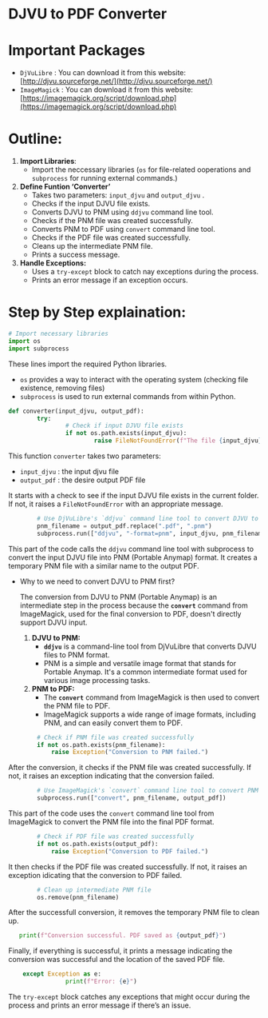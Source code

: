# DJVU to PDF Converter

# Important Packages

- `DjVuLibre` : You can download it from this website: [http://djvu.sourceforge.net/](http://djvu.sourceforge.net/)
- `ImageMagick` : You can download it from this website: [https://imagemagick.org/script/download.php](https://imagemagick.org/script/download.php)

# Outline:

1. **Import Libraries**:
    - Import the neccessary libraries (`os`  for file-related ooperations and `subprocess`  for running external commands.)
2. **Define Funtion ‘Converter’**
    - Takes two parameters:  `input_djvu`  and `output_djvu` .
    - Checks if the input DJVU file exists.
    - Converts DJVU to PNM using `ddjvu`  command line tool.
    - Checks if the PNM file was created successfully.
    - Converts PNM to PDF using `convert`  command line tool.
    - Checks if the PDF file was created successfully.
    - Cleans up the intermediate PNM file.
    - Prints a success message.
3. **Handle Exceptions:**
    - Uses a `try-except`  block to catch nay exceptions during the process.
    - Prints an error message if an exception occurs.

# Step by Step explaination:

```python
# Import necessary libraries
import os
import subprocess
```

These lines import the required Python libraries. 

- `os`  provides a way to interact with the operating system (checking file existence, removing files)
- `subprocess` is used to run external commands from within Python.

```python
def converter(input_djvu, output_pdf):
		try:
				# Check if input DJVU file exists
				if not os.path.exists(input_djvu):
						raise FileNotFoundError(f"The file {input_djvu} does not exists.")
```

This function `converter`  takes two parameters:

- `input_djvu` : the input djvu file
- `output_pdf` : the desire output PDF file

It starts with a check to see if the input DJVU file exists in the current folder. If not, it raises a `FileNotFoundError`  with an appropriate message.

```python
  		# Use DjVuLibre's `ddjvu` command line tool to convert DJVU to PNM format
        pnm_filename = output_pdf.replace(".pdf", ".pnm")
        subprocess.run(["ddjvu", "-format=pnm", input_djvu, pnm_filename])
```

This part of the code calls the `ddjvu`  command line tool with subprocess to convert the input DJVU file into PNM (Portable Anymap) format. It creates a temporary PNM file with a similar name to the output PDF.

- Why to we need to convert DJVU to PNM first?
    
    The conversion from DJVU to PNM (Portable Anymap) is an intermediate step in the process because the **`convert`** command from ImageMagick, used for the final conversion to PDF, doesn't directly support DJVU input.
    
    1. **DJVU to PNM:**
        - **`ddjvu`** is a command-line tool from DjVuLibre that converts DJVU files to PNM format.
        - PNM is a simple and versatile image format that stands for Portable Anymap. It's a common intermediate format used for various image processing tasks.
    2. **PNM to PDF:**
        - The **`convert`** command from ImageMagick is then used to convert the PNM file to PDF.
        - ImageMagick supports a wide range of image formats, including PNM, and can easily convert them to PDF.

```python
		# Check if PNM file was created successfully
        if not os.path.exists(pnm_filename):
            raise Exception("Conversion to PNM failed.")
```

After the conversion, it checks if the PNM file was created successfully. If not, it raises an exception indicating that the conversion failed.

```python
        # Use ImageMagick's `convert` command line tool to convert PNM to PDF
        subprocess.run(["convert", pnm_filename, output_pdf])
```

This part of the code uses the `convert`  command line tool from ImageMagick to convert the PNM file into the final PDF format.

```python
        # Check if PDF file was created successfully
        if not os.path.exists(output_pdf):
            raise Exception("Conversion to PDF failed.")
```

It then checks if the PDF file was created successfully. If not, it raises an exception idicating that the conversion to PDF failed.

```python
        # Clean up intermediate PNM file
        os.remove(pnm_filename)
```

After the successfull conversion, it removes the temporary PNM file to clean up.

```python
   print(f"Conversion successful. PDF saved as {output_pdf}")
```

Finally, if everything is successful, it prints a message indicating the conversion was successful and the location of the saved PDF file.

```python
    except Exception as e:
				print(f"Error: {e}")
```

The `try-except`  block catches any exceptions that might occur during the process and prints an error message if there’s an issue.
